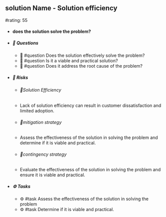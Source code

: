 ## solution Name - Solution efficiency
#rating: 55
- #### does the solution solve the problem?
- ##### 💭 Questions
  - 💭 #question Does the solution effectively solve the problem?
  - 💭 #question Is it a viable and practical solution?
  - 💭 #question Does it address the root cause of the problem?
- ##### 🚨 Risks
  - ###### 🚨Solution Efficiency
  - Lack of solution efficiency can result in customer dissatisfaction and limited adoption.
  - ###### 🚨mitigation strategy
  - Assess the effectiveness of the solution in solving the problem and determine if it is viable and practical.
  - ###### 🚨contingency strategy
  - Evaluate the effectiveness of the solution in solving the problem and ensure it is viable and practical.
- ##### ⚙️ Tasks
  - ⚙️ #task Assess the effectiveness of the solution in solving the problem
  - ⚙️ #task  Determine if it is viable and practical.


